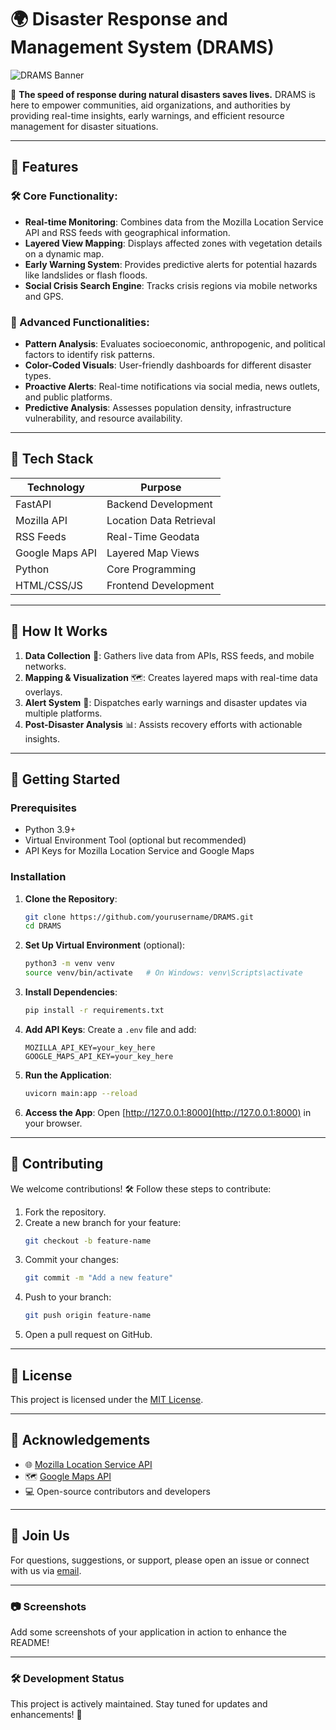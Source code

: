 # 🌍 Disaster Response and Management System (DRAMS)

![DRAMS Banner](https://via.placeholder.com/1000x300?text=Disaster+Response+and+Management+System)

🚨 **The speed of response during natural disasters saves lives.** DRAMS is here to empower communities, aid organizations, and authorities by providing real-time insights, early warnings, and efficient resource management for disaster situations.

---

## 🌟 Features

### 🛠️ Core Functionality:
- **Real-time Monitoring**: Combines data from the Mozilla Location Service API and RSS feeds with geographical information.
- **Layered View Mapping**: Displays affected zones with vegetation details on a dynamic map.
- **Early Warning System**: Provides predictive alerts for potential hazards like landslides or flash floods.
- **Social Crisis Search Engine**: Tracks crisis regions via mobile networks and GPS.

### 🚀 Advanced Functionalities:
- **Pattern Analysis**: Evaluates socioeconomic, anthropogenic, and political factors to identify risk patterns.
- **Color-Coded Visuals**: User-friendly dashboards for different disaster types.
- **Proactive Alerts**: Real-time notifications via social media, news outlets, and public platforms.
- **Predictive Analysis**: Assesses population density, infrastructure vulnerability, and resource availability.

---

## 🔧 Tech Stack

| **Technology** | **Purpose**             |
|-----------------|-------------------------|
| FastAPI         | Backend Development    |
| Mozilla API     | Location Data Retrieval|
| RSS Feeds       | Real-Time Geodata      |
| Google Maps API | Layered Map Views      |
| Python          | Core Programming       |
| HTML/CSS/JS     | Frontend Development   |

---

## 🎯 How It Works

1. **Data Collection** 📡: Gathers live data from APIs, RSS feeds, and mobile networks.
2. **Mapping & Visualization** 🗺️: Creates layered maps with real-time data overlays.
3. **Alert System** 📢: Dispatches early warnings and disaster updates via multiple platforms.
4. **Post-Disaster Analysis** 📊: Assists recovery efforts with actionable insights.

---

## 🚀 Getting Started

### Prerequisites
- Python 3.9+
- Virtual Environment Tool (optional but recommended)
- API Keys for Mozilla Location Service and Google Maps

### Installation

1. **Clone the Repository**:
   ```bash
   git clone https://github.com/yourusername/DRAMS.git
   cd DRAMS
   ```

2. **Set Up Virtual Environment** (optional):
   ```bash
   python3 -m venv venv
   source venv/bin/activate   # On Windows: venv\Scripts\activate
   ```

3. **Install Dependencies**:
   ```bash
   pip install -r requirements.txt
   ```

4. **Add API Keys**:
   Create a `.env` file and add:
   ```env
   MOZILLA_API_KEY=your_key_here
   GOOGLE_MAPS_API_KEY=your_key_here
   ```

5. **Run the Application**:
   ```bash
   uvicorn main:app --reload
   ```

6. **Access the App**:
   Open [http://127.0.0.1:8000](http://127.0.0.1:8000) in your browser.

---

## 🤝 Contributing

We welcome contributions! 🛠️ Follow these steps to contribute:

1. Fork the repository.
2. Create a new branch for your feature:
   ```bash
   git checkout -b feature-name
   ```
3. Commit your changes:
   ```bash
   git commit -m "Add a new feature"
   ```
4. Push to your branch:
   ```bash
   git push origin feature-name
   ```
5. Open a pull request on GitHub.

---

## 📄 License

This project is licensed under the [MIT License](LICENSE).

---

## 📢 Acknowledgements

- 🌐 [Mozilla Location Service API](https://location.services.mozilla.com/)
- 🗺️ [Google Maps API](https://developers.google.com/maps)
- 💻 Open-source contributors and developers

---

## 🙌 Join Us

For questions, suggestions, or support, please open an issue or connect with us via [email](mailto:support@drams.com).

---

### 📷 Screenshots

Add some screenshots of your application in action to enhance the README!

---

### 🛠️ Development Status

This project is actively maintained. Stay tuned for updates and enhancements! 🚀
